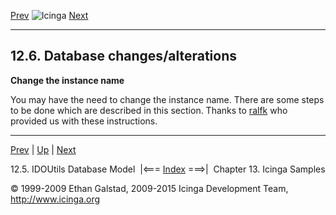 [Prev](db_model.md) ![Icinga](../images/logofullsize.png "Icinga") [Next](ch13.md)

* * * * *

12.6. Database changes/alterations
----------------------------------

**Change the instance name**

You may have the need to change the instance name. There are some steps
to be done which are described in this section. Thanks to
[ralfk](https://dev.icinga.org/users/210) who provided us with these
instructions.

















* * * * *

[Prev](db_model.md) | [Up](ch12.md) | [Next](ch13.md)

12.5. IDOUtils Database Model  |<=== [Index](index.md) ===>|  Chapter 13. Icinga Samples

© 1999-2009 Ethan Galstad, 2009-2015 Icinga Development Team,
http://www.icinga.org
